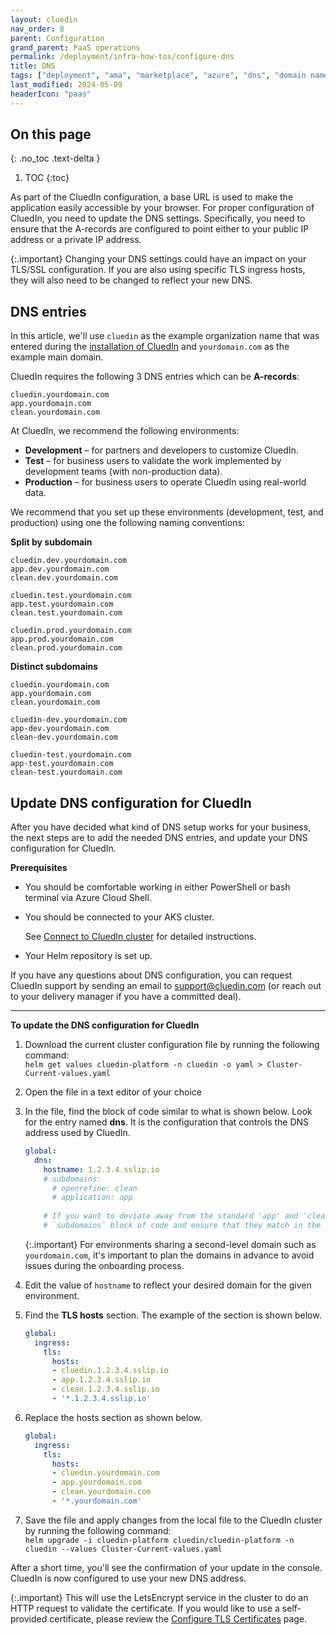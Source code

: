 ```yaml
---
layout: cluedin
nav_order: 8
parent: Configuration
grand_parent: PaaS operations
permalink: /deployment/infra-how-tos/configure-dns
title: DNS
tags: ["deployment", "ama", "marketplace", "azure", "dns", "domain name system"]
last_modified: 2024-05-09
headerIcon: "paas"
---
```

## On this page
{: .no_toc .text-delta }
1. TOC
{:toc}

As part of the CluedIn configuration, a base URL is used to make the application easily accessible by your browser. For proper configuration of CluedIn, you need to update the DNS settings. Specifically, you need to ensure that the A-records are configured to point either to your public IP address or a private IP address.

{:.important}
Changing your DNS settings could have an impact on your TLS/SSL configuration. If you are also using specific TLS ingress hosts, they will also need to be changed to reflect your new DNS.

## DNS entries

In this article, we'll use `cluedin` as the example organization name that was entered during the [installation of CluedIn](/deployment/azure-marketplace/step-3#complete-the-instance-setup-tab) and `yourdomain.com` as the example main domain.

CluedIn requires the following 3 DNS entries which can be **A-records**:

```
cluedin.yourdomain.com
app.yourdomain.com
clean.yourdomain.com
```

At CluedIn, we recommend the following environments:

- **Development** – for partners and developers to customize CluedIn.
- **Test** – for business users to validate the work implemented by development teams (with non-production data).
- **Production** – for business users to operate CluedIn using real-world data.

We recommend that you set up these environments (development, test, and production) using one the following naming conventions:

**Split by subdomain**

```
cluedin.dev.yourdomain.com
app.dev.yourdomain.com
clean.dev.yourdomain.com

cluedin.test.yourdomain.com
app.test.yourdomain.com
clean.test.yourdomain.com

cluedin.prod.yourdomain.com
app.prod.yourdomain.com
clean.prod.yourdomain.com
```

**Distinct subdomains**
```
cluedin.yourdomain.com
app.yourdomain.com
clean.yourdomain.com

cluedin-dev.yourdomain.com
app-dev.yourdomain.com
clean-dev.yourdomain.com

cluedin-test.yourdomain.com
app-test.yourdomain.com
clean-test.yourdomain.com
```

## Update DNS configuration for CluedIn

After you have decided what kind of DNS setup works for your business, the next steps are to add the needed DNS entries, and update your DNS configuration for CluedIn.

**Prerequisites**

- You should be comfortable working in either PowerShell or bash terminal via Azure Cloud Shell.
- You should be connected to your AKS cluster.

    See [Connect to CluedIn cluster](/paas-operations/configuration/connect-to-cluedin) for detailed instructions.

- Your Helm repository is set up.

If you have any questions about DNS configuration, you can request CluedIn support by sending an email to <a href="mailto:support@cluedin.com">support@cluedin.com</a> (or reach out to your delivery manager if you have a committed deal).

<hr>

**To update the DNS configuration for CluedIn**

1. Download the current cluster configuration file by running the following command:  
    `helm get values cluedin-platform -n cluedin -o yaml > Cluster-Current-values.yaml`
1. Open the file in a text editor of your choice
1. In the file, find the block of code similar to what is shown below. Look for the entry named **dns**. It is the configuration that controls the DNS address used by CluedIn.  
    ```yaml
    global:
      dns:
        hostname: 1.2.3.4.sslip.io
        # subdomains:
          # openrefine: clean
          # application: app
        
        # If you want to deviate away from the standard 'app' and 'clean' subdomains, you need to add the
        # `subdomains` block of code and ensure that they match in the global.ingress.tls.hosts section as well.
    ```
    {:.important}
    For environments sharing a second-level domain such as `yourdomain.com`, it's important to plan the domains in advance to avoid issues during the onboarding process. 
1. Edit the value of `hostname` to reflect your desired domain for the given environment.
1. Find the **TLS hosts** section. The example of the section is shown below.

    ```yaml
    global:
      ingress:
        tls:
          hosts:
          - cluedin.1.2.3.4.sslip.io
          - app.1.2.3.4.sslip.io
          - clean.1.2.3.4.sslip.io
          - '*.1.2.3.4.sslip.io'
    ```
1. Replace the hosts section as shown below.

    ```yaml
    global:
      ingress:
        tls:
          hosts:
          - cluedin.yourdomain.com
          - app.yourdomain.com
          - clean.yourdomain.com
          - '*.yourdomain.com'
    ```

1. Save the file and apply changes from the local file to the CluedIn cluster by running the following command:  
    `helm upgrade -i cluedin-platform cluedin/cluedin-platform -n cluedin --values Cluster-Current-values.yaml`

After a short time, you'll see the confirmation of your update in the console. CluedIn is now configured to use your new DNS address.

{:.important}
This will use the LetsEncrypt service in the cluster to do an HTTP request to validate the certificate. If you would like to use a self-provided certificate, please review the [Configure TLS Certificates](/deployment/infra-how-tos/configure-certificates) page.